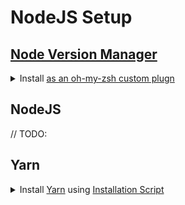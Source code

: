 # NodeJS Setup

## [Node Version Manager](https://github.com/nvm-sh/nvm)

<details><summary>Install <a href="https://github.com/lukechilds/zsh-nvm#as-an-oh-my-zsh-custom-plugin">as an oh-my-zsh custom plugn</a></summary>

```bash
$ git clone https://github.com/lukechilds/zsh-nvm ~/.oh-my-zsh/custom/plugins/zsh-nvm
Cloning into '/Users/zain/.oh-my-zsh/custom/plugins/zsh-nvm'...
remote: Enumerating objects: 6, done.
remote: Counting objects: 100% (6/6), done.
remote: Compressing objects: 100% (6/6), done.
remote: Total 523 (delta 1), reused 2 (delta 0), pack-reused 517
Receiving objects: 100% (523/523), 74.10 KiB | 267.00 KiB/s, done.
Resolving deltas: 100% (272/272), done.

$ source ~/.zshrc
Installing nvm...
Cloning into '/Users/zain/.nvm'...
remote: Enumerating objects: 17, done.
remote: Counting objects: 100% (17/17), done.
remote: Compressing objects: 100% (13/13), done.
remote: Total 7566 (delta 5), reused 14 (delta 4), pack-reused 7549
Receiving objects: 100% (7566/7566), 2.50 MiB | 480.00 KiB/s, done.
Resolving deltas: 100% (4777/4777), done.

# Verify Installation https://github.com/nvm-sh/nvm#verify-installation
$ command -v nvm
nvm

# Ensure Upgrade command is working https://github.com/lukechilds/zsh-nvm#upgrade
$ nvm upgrade
Installed version is v0.35.1
Checking latest version of nvm...
You're already up to date
```

</details>

## NodeJS

// TODO:

## Yarn

<details><summary>Install <a href="https://yarnpkg.com/en/docs/install/#mac-stable">Yarn</a> using <a href="https://github.com/yarnpkg/website/issues/913#issuecomment-506660318">Installation Script</a></summary>

```bash
$ curl -o- -L https://yarnpkg.com/install.sh | zsh
# blank
```

</details>
